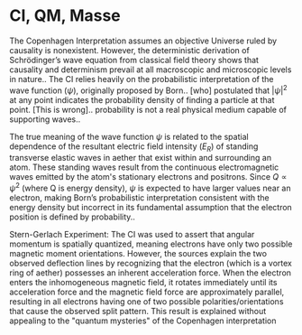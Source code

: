 # CI, QM, Masse

The Copenhagen Interpretation assumes an objective Universe ruled by
causality is nonexistent. However, the deterministic derivation of
Schrödinger’s wave equation from classical field theory shows that
causality and determinism prevail at all macroscopic and microscopic
levels in nature.. The CI relies heavily on the probabilistic
interpretation of the wave function ($\psi$), originally proposed by
Born.. [who] postulated that $|\psi|^2$ at any point indicates the
probability density of finding a particle at that point. [This is
wrong].. probability is not a real physical medium capable of
supporting waves..

The true meaning of the wave function $\psi$ is related to the spatial
dependence of the resultant electric field intensity ($E_R$) of
standing transverse elastic waves in aether that exist within and
surrounding an atom. These standing waves result from the continuous
electromagnetic waves emitted by the atom's stationary electrons and
positrons. Since $Q \propto \psi^2$ (where Q is energy density),
$\psi$ is expected to have larger values near an electron, making
Born’s probabilistic interpretation consistent with the energy density
but incorrect in its fundamental assumption that the electron position
is defined by probability..

Stern-Gerlach Experiment: The CI was used to assert that angular
momentum is spatially quantized, meaning electrons have only two
possible magnetic moment orientations. However, the sources explain
the two observed deflection lines by recognizing that the electron
(which is a vortex ring of aether) possesses an inherent acceleration
force. When the electron enters the inhomogeneous magnetic field, it
rotates immediately until its acceleration force and the magnetic
field force are approximately parallel, resulting in all electrons
having one of two possible polarities/orientations that cause the
observed split pattern. This result is explained without appealing to
the "quantum mysteries" of the Copenhagen interpretation

